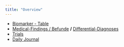 ```yaml
---
title: "Overview"
---
```


- [Biomarker - Table](../index.html)  
- [Medical-Findings / Befunde](../medical-findings/index.html) **/** [Differential-Diagnoses](../differential-diagnoses/index.html)  
- [Trials](../trials/index.html)  
- [Daily Journal](../journal/index.html)  
